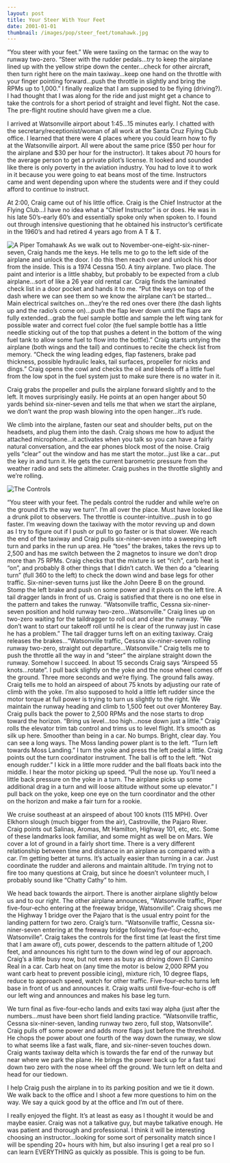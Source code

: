 ```yaml
---
layout: post
title: Your Steer With Your Feet
date: 2001-01-01
thumbnail: /images/pop/steer_feet/tomahawk.jpg
---
```


“You steer with your feet.”   We were taxiing on the tarmac on the way to runway two-zero.  “Steer with the rudder pedals…try to keep the airplane lined up with the yellow stripe down the center…check for other aircraft, then turn right here on the main taxiway…keep one hand on the throttle with your finger pointing forward…push the throttle in slightly and bring the RPMs up to 1,000.”  I finally realize that I am supposed to be flying (driving?).  I had thought that I was along for the ride and just might get a chance to take the controls for a short period of straight and level flight.  Not the case.  The pre-flight routine should have given me a clue.

I arrived at Watsonville airport about 1:45…15 minutes early.  I chatted with the secretary/receptionist/woman of all work at the Santa Cruz Flying Club office.  I learned that there were 4 places where you could learn how to fly at the Watsonville airport.  All were about the same price ($50 per hour for the airplane and $30 per hour for the instructor).  It takes about 70 hours for the average person to get a private pilot’s license.   It looked and sounded like there is only poverty in the aviation industry.  You had to love it to work in it because you were going to eat beans most of the time.  Instructors came and went depending upon where the students were and if they could afford to continue to instruct.

At 2:00, Craig came out of his little office.  Craig is the Chief Instructor at the Flying Club…I have no idea what a “Chief Instructor” is or does.  He was in his late 50’s-early 60’s and essentially spoke only when spoken to.  I found out through intensive questioning that he obtained his instructor’s certificate in the 1960’s and had retired 4 years ago from A T & T.

![A Piper Tomahawk](/images/pop/steer_feet/tomahawk.jpg)
As we walk out to November-one-eight-six-niner-seven, Craig hands me the keys.  He tells me to go to the left side of the airplane and unlock the door.  I do this then reach over and unlock his door from the inside.  This is a 1974 Cessna 150.  A tiny airplane.  Two place.  The paint and interior is a little shabby, but probably to be expected from a club airplane…sort of like a 26 year old rental car.  Craig finds the laminated check list in a door pocket and hands it to me.  “Put the keys on top of the dash where we can see them so we know the airplane can’t be started…Main electrical switches on…they’re the red ones over there (the dash lights up and the radio’s come on)…push the flap lever down until the flaps are fully extended…grab the fuel sample bottle and sample the left wing tank for possible water and correct fuel color (the fuel sample bottle has a little needle sticking out of the top that pushes a detent in the bottom of the wing fuel tank to allow some fuel to flow into the bottle).”  Craig starts untying the airplane (both wings and the tail) and continues to recite the check list from memory.  “Check the wing leading edges, flap fasteners, brake pad thickness, possible hydraulic leaks, tail surfaces, propeller for nicks and dings.”  Craig opens the cowl and checks the oil and bleeds off a little fuel from the low spot in the fuel system just to make sure there is no water in it.

Craig grabs the propeller and pulls the airplane forward slightly and to the left.  It moves surprisingly easily.  He points at an open hanger about 50 yards behind six-niner-seven and tells me that when we start the airplane, we don’t want the prop wash blowing into the open hanger…it’s rude.

We climb into the airplane, fasten our seat and shoulder belts, put on the headsets, and plug them into the dash.  Craig shows me how to adjust the attached microphone…it activates when you talk so you can have a fairly natural conversation, and the ear phones block most of the noise.  Craig yells “clear” out the window and has me start the motor…just like a car…put the key in and turn it.  He gets the current barometric pressure from the weather radio and sets the altimeter.  Craig pushes in the throttle slightly and we’re rolling.

![The Controls](/images/pop/steer_feet/panel.jpg)

“You steer with your feet.  The pedals control the rudder and while we’re on the ground it’s the way we turn”.  I’m all over the place.  Must have looked like a drunk pilot to observers.  The throttle is counter-intuitive…push in to go faster.  I’m weaving down the taxiway with the motor revving up and down as I try to figure out if I push or pull to go faster or is that slower.  We reach the end of the taxiway and Craig pulls six-niner-seven into a sweeping left turn and parks in the run up area.  He “toes” the brakes, takes the revs up to 2,500 and has me switch between the 2 magnetos to insure we don’t drop more than 75 RPMs.  Craig checks that the mixture is set “rich”, carb heat is “on”, and probably 8 other things that I didn’t catch.  We then do a “clearing turn” (full 360 to the left) to check the down wind and base legs for other traffic.  Six-niner-seven turns just like the John Deere B on the ground.  Stomp the left brake and push on some power and it pivots on the left tire.  A tail dragger lands in front of us.  Craig is satisfied that there is no one else in the pattern and takes the runway.  “Watsonville traffic, Cessna six-niner-seven position and hold runway two-zero…Watsonville.”  Craig lines up on two-zero waiting for the taildragger to roll out and clear the runway.  “We don’t want to start our takeoff roll until he is clear of the runway just in case he has a problem.”  The tail dragger turns left on an exiting taxiway.  Craig releases the brakes…“Watsonville traffic, Cessna six-niner-seven rolling runway two-zero, straight out departure…Watsonville.”  Craig tells me to push the throttle all the way in and “steer” the airplane straight down the runway.  Somehow I succeed.  In about 15 seconds Craig says “Airspeed 55 knots…rotate”.  I pull back slightly on the yoke and the nose wheel comes off the ground.  Three more seconds and we’re flying.  The ground falls away.  Craig tells me to hold an airspeed of about 75 knots by adjusting our rate of climb with the yoke.  I’m also supposed to hold a little left rudder since the motor torque at full power is trying to turn us slightly to the right.  We maintain the runway heading and climb to 1,500 feet out over Monterey Bay.  Craig pulls back the power to 2,500 RPMs and the nose starts to drop toward the horizon.  “Bring us level…too high…nose down just a little.”  Craig rolls the elevator trim tab control and trims us to level flight.   It’s smooth as silk up here.  Smoother than being in a car.  No bumps.  Bright, clear day.  You can see a long ways.  The Moss landing power plant is to the left.  “Turn left towards Moss Landing.”  I turn the yoke and press the left pedal a little.  Craig points out the turn coordinator instrument.  The ball is off to the left.  “Not enough rudder.”  I kick in a little more rudder and the ball floats back into the middle.  I hear the motor picking up speed.  “Pull the nose up.  You’ll need a little back pressure on the yoke in a turn.  The airplane picks up some additional drag in a turn and will loose altitude without some up elevator.”    I pull back on the yoke, keep one eye on the turn coordinator and the other on the horizon and make a fair turn for a rookie.  

We cruise southeast at an airspeed of about 100 knots (115 MPH).  Over Elkhorn slough (much bigger from the air), Castroville, the Pajaro River.  Craig points out Salinas, Aromas, Mt Hamilton, Highway 101, etc, etc.  Some of these landmarks look familiar, and some might as well be on Mars.   We cover a lot of ground in a fairly short time.  There is a very different relationship between time and distance in an airplane as compared with a car.  I’m getting better at turns.  It’s actually easier than turning in a car.  Just coordinate the rudder and ailerons and maintain altitude.  I’m trying not to fire too many questions at Craig, but since he doesn’t volunteer much, I probably sound like “Chatty Cathy” to him.

We head back towards the airport.  There is another airplane slightly below us and to our right.  The other airplane announces, “Watsonville traffic, Piper five-four-echo entering at the freeway bridge, Watsonville”.  Craig shows me the Highway 1 bridge over the Pajaro that is the usual entry point for the landing pattern for two zero.  Craig’s turn.  “Watsonville traffic, Cessna six-niner-seven entering at the freeway bridge following five-four-echo, Watsonville”.  Craig takes the controls for the first time (at least the first time that I am aware of), cuts power, descends to the pattern altitude of 1,200 feet, and announces his right turn to the down wind leg of our approach.  Craig’s a little busy now, but not even as busy as driving down El Camino Real in a car.  Carb heat on (any time the motor is below 2,000 RPM you want carb heat to prevent possible icing), mixture rich, 10 degree flaps, reduce to approach speed, watch for other traffic.  Five-four-echo turns left base in front of us and announces it.  Craig waits until five-four-echo is off our left wing and announces and makes his base leg turn.

We turn final as five-four-echo lands and exits taxi way alpha (just after the numbers…must have been short field landing practice.  “Watsonville traffic, Cessna six-niner-seven, landing runway two zero, full stop, Watsonville”.  Craig pulls off some power and  adds more flaps just before the threshold.  He chops the power about one fourth of the way down the runway, we slow to what seems like a fast walk, flare, and six-niner-seven touches down.  Craig wants taxiway delta which is towards the far end of the runway but near where we park the plane.  He brings the power back up for a fast taxi down two zero with the nose wheel off the ground.  We turn left on delta and head for our tiedown.

I help Craig push the airplane in to its parking position and we tie it down.  We walk back to the office and I shoot a few more questions to him on the way.  We say a quick good by at the office and I’m out of there.

I really enjoyed the flight.  It’s at least as easy as I thought it would be and maybe easier.  Craig was not a talkative guy, but maybe talkative enough.  He was patient and thorough and professional.  I think it will be interesting choosing an instructor…looking for some sort of personality match since I will be spending 20+ hours with him, but also insuring I get a real pro so I can learn EVERYTHING as quickly as possible.  This is going to be fun.
